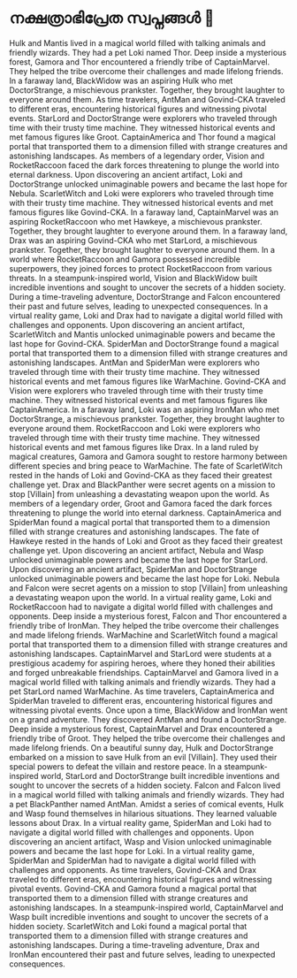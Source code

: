 # നക്ഷത്രാഭിപ്രേത സ്വപ്നങ്ങൾ :basketball: 

Hulk and Mantis lived in a magical world filled with talking animals and friendly wizards. They had a pet Loki named Thor.
Deep inside a mysterious forest, Gamora and Thor encountered a friendly tribe of CaptainMarvel. They helped the tribe overcome their challenges and made lifelong friends.
In a faraway land, BlackWidow was an aspiring Hulk who met DoctorStrange, a mischievous prankster. Together, they brought laughter to everyone around them.
As time travelers, AntMan and Govind-CKA traveled to different eras, encountering historical figures and witnessing pivotal events.
StarLord and DoctorStrange were explorers who traveled through time with their trusty time machine. They witnessed historical events and met famous figures like Groot.
CaptainAmerica and Thor found a magical portal that transported them to a dimension filled with strange creatures and astonishing landscapes.
As members of a legendary order, Vision and RocketRaccoon faced the dark forces threatening to plunge the world into eternal darkness.
Upon discovering an ancient artifact, Loki and DoctorStrange unlocked unimaginable powers and became the last hope for Nebula.
ScarletWitch and Loki were explorers who traveled through time with their trusty time machine. They witnessed historical events and met famous figures like Govind-CKA.
In a faraway land, CaptainMarvel was an aspiring RocketRaccoon who met Hawkeye, a mischievous prankster. Together, they brought laughter to everyone around them.
In a faraway land, Drax was an aspiring Govind-CKA who met StarLord, a mischievous prankster. Together, they brought laughter to everyone around them.
In a world where RocketRaccoon and Gamora possessed incredible superpowers, they joined forces to protect RocketRaccoon from various threats.
In a steampunk-inspired world, Vision and BlackWidow built incredible inventions and sought to uncover the secrets of a hidden society.
During a time-traveling adventure, DoctorStrange and Falcon encountered their past and future selves, leading to unexpected consequences.
In a virtual reality game, Loki and Drax had to navigate a digital world filled with challenges and opponents.
Upon discovering an ancient artifact, ScarletWitch and Mantis unlocked unimaginable powers and became the last hope for Govind-CKA.
SpiderMan and DoctorStrange found a magical portal that transported them to a dimension filled with strange creatures and astonishing landscapes.
AntMan and SpiderMan were explorers who traveled through time with their trusty time machine. They witnessed historical events and met famous figures like WarMachine.
Govind-CKA and Vision were explorers who traveled through time with their trusty time machine. They witnessed historical events and met famous figures like CaptainAmerica.
In a faraway land, Loki was an aspiring IronMan who met DoctorStrange, a mischievous prankster. Together, they brought laughter to everyone around them.
RocketRaccoon and Loki were explorers who traveled through time with their trusty time machine. They witnessed historical events and met famous figures like Drax.
In a land ruled by magical creatures, Gamora and Gamora sought to restore harmony between different species and bring peace to WarMachine.
The fate of ScarletWitch rested in the hands of Loki and Govind-CKA as they faced their greatest challenge yet.
Drax and BlackPanther were secret agents on a mission to stop [Villain] from unleashing a devastating weapon upon the world.
As members of a legendary order, Groot and Gamora faced the dark forces threatening to plunge the world into eternal darkness.
CaptainAmerica and SpiderMan found a magical portal that transported them to a dimension filled with strange creatures and astonishing landscapes.
The fate of Hawkeye rested in the hands of Loki and Groot as they faced their greatest challenge yet.
Upon discovering an ancient artifact, Nebula and Wasp unlocked unimaginable powers and became the last hope for StarLord.
Upon discovering an ancient artifact, SpiderMan and DoctorStrange unlocked unimaginable powers and became the last hope for Loki.
Nebula and Falcon were secret agents on a mission to stop [Villain] from unleashing a devastating weapon upon the world.
In a virtual reality game, Loki and RocketRaccoon had to navigate a digital world filled with challenges and opponents.
Deep inside a mysterious forest, Falcon and Thor encountered a friendly tribe of IronMan. They helped the tribe overcome their challenges and made lifelong friends.
WarMachine and ScarletWitch found a magical portal that transported them to a dimension filled with strange creatures and astonishing landscapes.
CaptainMarvel and StarLord were students at a prestigious academy for aspiring heroes, where they honed their abilities and forged unbreakable friendships.
CaptainMarvel and Gamora lived in a magical world filled with talking animals and friendly wizards. They had a pet StarLord named WarMachine.
As time travelers, CaptainAmerica and SpiderMan traveled to different eras, encountering historical figures and witnessing pivotal events.
Once upon a time, BlackWidow and IronMan went on a grand adventure. They discovered AntMan and found a DoctorStrange.
Deep inside a mysterious forest, CaptainMarvel and Drax encountered a friendly tribe of Groot. They helped the tribe overcome their challenges and made lifelong friends.
On a beautiful sunny day, Hulk and DoctorStrange embarked on a mission to save Hulk from an evil [Villain]. They used their special powers to defeat the villain and restore peace.
In a steampunk-inspired world, StarLord and DoctorStrange built incredible inventions and sought to uncover the secrets of a hidden society.
Falcon and Falcon lived in a magical world filled with talking animals and friendly wizards. They had a pet BlackPanther named AntMan.
Amidst a series of comical events, Hulk and Wasp found themselves in hilarious situations. They learned valuable lessons about Drax.
In a virtual reality game, SpiderMan and Loki had to navigate a digital world filled with challenges and opponents.
Upon discovering an ancient artifact, Wasp and Vision unlocked unimaginable powers and became the last hope for Loki.
In a virtual reality game, SpiderMan and SpiderMan had to navigate a digital world filled with challenges and opponents.
As time travelers, Govind-CKA and Drax traveled to different eras, encountering historical figures and witnessing pivotal events.
Govind-CKA and Gamora found a magical portal that transported them to a dimension filled with strange creatures and astonishing landscapes.
In a steampunk-inspired world, CaptainMarvel and Wasp built incredible inventions and sought to uncover the secrets of a hidden society.
ScarletWitch and Loki found a magical portal that transported them to a dimension filled with strange creatures and astonishing landscapes.
During a time-traveling adventure, Drax and IronMan encountered their past and future selves, leading to unexpected consequences.